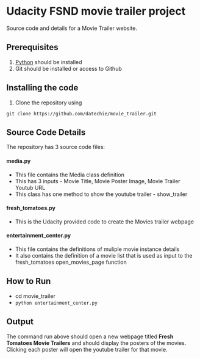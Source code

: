 # Udacity FSND movie trailer project
Source code and details for a Movie Trailer website.

## Prerequisites
1. [Python](http://www.python.org) should be installed
2. Git should be installed or access to Github

## Installing the code
1. Clone the repository using
```
git clone https://github.com/datechie/movie_trailer.git
```

## Source Code Details
The repository has 3 source code files:
#### media.py
* This file contains the Media class definition
* This has 3 inputs - Movie Title, Movie Poster Image, Movie Trailer Youtub URL
* This class has one method to show the youtube trailer - show_trailer

#### fresh_tomatoes.py
* This is the Udacity provided code to create the Movies trailer webpage

#### entertainment_center.py
* This file contains the definitions of muliple movie instance details
* It also contains the definition of a movie list that is used as input to the fresh_tomatoes open_movies_page function

## How to Run
* cd movie_trailer
* ```python entertainment_center.py```

## Output

The command run above should open a new webpage titled **Fresh Tomatoes Movie Trailers** and should display the posters of the movies. Clicking each poster will open the youtube trailer for that movie.
